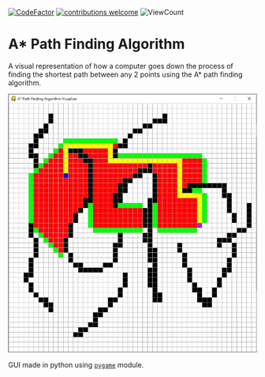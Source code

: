 [![CodeFactor](https://www.codefactor.io/repository/github/sourhub226/a-star-path-finding-algorithm-visualizer-python/badge)](https://www.codefactor.io/repository/github/sourhub226/a-star-path-finding-algorithm-visualizer-python)
[![contributions welcome](https://img.shields.io/badge/contributions-welcome-brightgreen.svg?style=flat)](https://github.com/sourhub226/A-star-path-finding-algorithm-visualizer-python/issues)
![ViewCount](https://views.whatilearened.today/views/github/sourhub226/<repo_name>.svg)

# A* Path Finding Algorithm

A visual representation of how a computer goes down the process of finding the shortest path between any 2 points using the A* path finding algorithm.

<img src="preview.png" alt="GUI" width="600">

GUI made in python using [`pygame`](https://pypi.org/project/pygame/) module.
